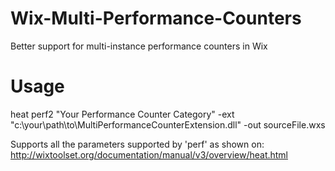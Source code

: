 # Wix-Multi-Performance-Counters
Better support for multi-instance performance counters in Wix

# Usage
heat perf2 "Your Performance Counter Category" -ext "c:\your\path\to\MultiPerformanceCounterExtension.dll" <harvester arguments> -out sourceFile.wxs

Supports all the parameters supported by 'perf' as shown on: http://wixtoolset.org/documentation/manual/v3/overview/heat.html
